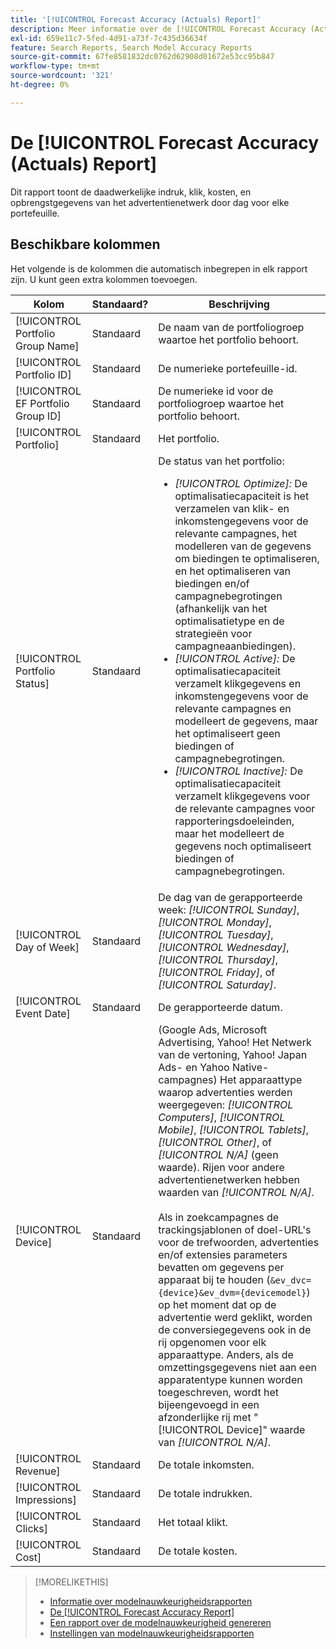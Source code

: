 ```yaml
---
title: '[!UICONTROL Forecast Accuracy (Actuals) Report]'
description: Meer informatie over de [!UICONTROL Forecast Accuracy (Actuals) Report], inclusief de gegevenskolommen.
exl-id: 659e11c7-5fed-4d91-a73f-7c435d36634f
feature: Search Reports, Search Model Accuracy Reports
source-git-commit: 67fe8581832dc0762d62908d01672e53cc95b847
workflow-type: tm+mt
source-wordcount: '321'
ht-degree: 0%

---
```


# De [!UICONTROL Forecast Accuracy (Actuals) Report]

Dit rapport toont de daadwerkelijke indruk, klik, kosten, en opbrengstgegevens van het advertentienetwerk door dag voor elke portefeuille.

## Beschikbare kolommen

Het volgende is de kolommen die automatisch inbegrepen in elk rapport zijn. U kunt geen extra kolommen toevoegen.

| Kolom | Standaard? | Beschrijving |
|----|----|----|
| [!UICONTROL Portfolio Group Name] | Standaard | De naam van de portfoliogroep waartoe het portfolio behoort. |
| [!UICONTROL Portfolio ID] | Standaard | De numerieke portefeuille-id. |
| [!UICONTROL EF Portfolio Group ID] | Standaard | De numerieke id voor de portfoliogroep waartoe het portfolio behoort. |
| [!UICONTROL Portfolio] | Standaard | Het portfolio. |
| [!UICONTROL Portfolio Status] | Standaard | De status van het portfolio:<ul><li><i>[!UICONTROL Optimize]:</i> De optimalisatiecapaciteit is het verzamelen van klik- en inkomstengegevens voor de relevante campagnes, het modelleren van de gegevens om biedingen te optimaliseren, en het optimaliseren van biedingen en/of campagnebegrotingen (afhankelijk van het optimalisatietype en de strategieën voor campagneaanbiedingen).</li><li><i>[!UICONTROL Active]:</i> De optimalisatiecapaciteit verzamelt klikgegevens en inkomstengegevens voor de relevante campagnes en modelleert de gegevens, maar het optimaliseert geen biedingen of campagnebegrotingen.</li><li><i>[!UICONTROL Inactive]:</i> De optimalisatiecapaciteit verzamelt klikgegevens voor de relevante campagnes voor rapporteringsdoeleinden, maar het modelleert de gegevens noch optimaliseert biedingen of campagnebegrotingen. |
| [!UICONTROL Day of Week] | Standaard | De dag van de gerapporteerde week: <i>[!UICONTROL Sunday]</i>, <i>[!UICONTROL Monday]</i>, <i>[!UICONTROL Tuesday]</i>, <i>[!UICONTROL Wednesday]</i>, <i>[!UICONTROL Thursday]</i>, <i>[!UICONTROL Friday]</i>, of <i>[!UICONTROL Saturday]</i>. |
| [!UICONTROL Event Date] | Standaard | De gerapporteerde datum. |
| [!UICONTROL Device] | Standaard | (Google Ads, Microsoft Advertising, Yahoo! Het Netwerk van de vertoning, Yahoo! Japan Ads- en Yahoo Native-campagnes) Het apparaattype waarop advertenties werden weergegeven: <i>[!UICONTROL Computers]</i>, <i>[!UICONTROL Mobile]</i>, <i>[!UICONTROL Tablets]</i>, <i>[!UICONTROL Other]</i>, of <i>[!UICONTROL N/A]</i> (geen waarde). Rijen voor andere advertentienetwerken hebben waarden van <i>[!UICONTROL N/A]</i>.<br><br>Als in zoekcampagnes de trackingsjablonen of doel-URL&#39;s voor de trefwoorden, advertenties en/of extensies parameters bevatten om gegevens per apparaat bij te houden (<code>&amp;ev_dvc={device}&amp;ev_dvm={devicemodel}</code>) op het moment dat op de advertentie werd geklikt, worden de conversiegegevens ook in de rij opgenomen voor elk apparaattype. Anders, als de omzettingsgegevens niet aan een apparatentype kunnen worden toegeschreven, wordt het bijeengevoegd in een afzonderlijke rij met &quot;[!UICONTROL Device]&quot; waarde van <i>[!UICONTROL N/A]</i>. |
| [!UICONTROL Revenue] | Standaard | De totale inkomsten. |
| [!UICONTROL Impressions] | Standaard | De totale indrukken. |
| [!UICONTROL Clicks] | Standaard | Het totaal klikt. |
| [!UICONTROL Cost] | Standaard | De totale kosten. |

>[!MORELIKETHIS]
>
>* [Informatie over modelnauwkeurigheidsrapporten](/help/search-social-commerce/reports/management/model-accuracy/model-accuracy-report-about.md)
>* [De [!UICONTROL Forecast Accuracy Report]](forecast-accuracy-report.md)
>* [Een rapport over de modelnauwkeurigheid genereren](model-accuracy-report-generate.md)
>* [Instellingen van modelnauwkeurigheidsrapporten](/help/search-social-commerce/reports/management/model-accuracy/model-accuracy-report-settings.md)
